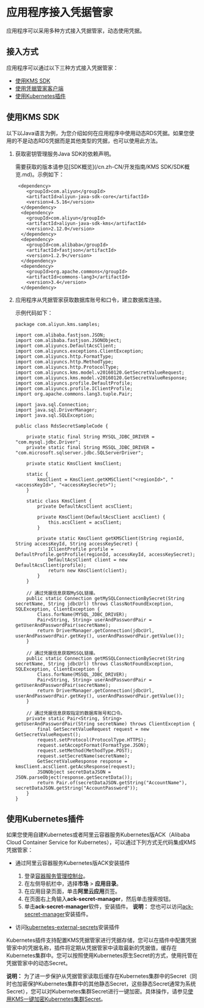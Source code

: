 # 应用程序接入凭据管家

应用程序可以采用多种方式接入凭据管家，动态使用凭据。

## 接入方式

应用程序可以通过以下三种方式接入凭据管家：

-   [使用KMS SDK](#section_hzp_rfv_3dl)
-   [使用凭据管家客户端](/cn.zh-CN/开发指南/凭据管家客户端.md)
-   [使用Kubernetes插件](#section_0vz_zbn_5us)

## 使用KMS SDK

以下以Java语言为例，为您介绍如何在应用程序中使用动态RDS凭据。如果您使用的不是动态RDS凭据而是其他类型的凭据，也可以使用此方法。

1.  获取密钥管理服务Java SDK的依赖声明。

    需要获取的版本请参见[SDK概览](/cn.zh-CN/开发指南/KMS SDK/SDK概览.md)。示例如下：

    ```
     <dependency>
        <groupId>com.aliyun</groupId>
        <artifactId>aliyun-java-sdk-core</artifactId>
        <version>4.5.16</version>
      </dependency>
      <dependency>
        <groupId>com.aliyun</groupId>
        <artifactId>aliyun-java-sdk-kms</artifactId>
        <version>2.12.0</version>
      </dependency>
      <dependency>
        <groupId>com.alibaba</groupId>
        <artifactId>fastjson</artifactId>
        <version>1.2.9</version>
      </dependency>
      <dependency>
        <groupId>org.apache.commons</groupId>
        <artifactId>commons-lang3</artifactId>
        <version>3.4</version>
      </dependency> 
    ```

2.  应用程序从凭据管家获取数据库账号和口令，建立数据库连接。

    示例代码如下：

    ```
    package com.aliyun.kms.samples;
    
    import com.alibaba.fastjson.JSON;
    import com.alibaba.fastjson.JSONObject;
    import com.aliyuncs.DefaultAcsClient;
    import com.aliyuncs.exceptions.ClientException;
    import com.aliyuncs.http.FormatType;
    import com.aliyuncs.http.MethodType;
    import com.aliyuncs.http.ProtocolType;
    import com.aliyuncs.kms.model.v20160120.GetSecretValueRequest;
    import com.aliyuncs.kms.model.v20160120.GetSecretValueResponse;
    import com.aliyuncs.profile.DefaultProfile;
    import com.aliyuncs.profile.IClientProfile;
    import org.apache.commons.lang3.tuple.Pair;
    
    import java.sql.Connection;
    import java.sql.DriverManager;
    import java.sql.SQLException;
    
    public class RdsSecretSampleCode {
    
        private static final String MYSQL_JDBC_DRIVER = "com.mysql.jdbc.Driver";
        private static final String MSSQL_JDBC_DRIVER = "com.microsoft.sqlserver.jdbc.SQLServerDriver";
    
        private static KmsClient kmsClient;
    
        static {
            kmsClient = KmsClient.getKMSClient("<regionId>", "<accessKeyId>", "<accessKeySecret>");
        }
    
        static class KmsClient {
            private DefaultAcsClient acsClient;
    
            private KmsClient(DefaultAcsClient acsClient) {
                this.acsClient = acsClient;
            }
    
            private static KmsClient getKMSClient(String regionId, String accessKeyId, String accessKeySecret) {
                IClientProfile profile = DefaultProfile.getProfile(regionId, accessKeyId, accessKeySecret);
                DefaultAcsClient client = new DefaultAcsClient(profile);
                return new KmsClient(client);
            }
        }
    
        // 通过凭据信息获取MySQL链接。
        public static Connection getMySQLConnectionBySecret(String secretName, String jdbcUrl) throws ClassNotFoundException, SQLException, ClientException {
            Class.forName(MYSQL_JDBC_DRIVER);
            Pair<String, String> userAndPasswordPair = getUserAndPasswordPair(secretName);
            return DriverManager.getConnection(jdbcUrl, userAndPasswordPair.getKey(), userAndPasswordPair.getValue());
        }
    
        // 通过凭据信息获取MSSQL链接。
        public static Connection getMSSQLConnectionBySecret(String secretName, String jdbcUrl) throws ClassNotFoundException, SQLException, ClientException {
            Class.forName(MSSQL_JDBC_DRIVER);
            Pair<String, String> userAndPasswordPair = getUserAndPasswordPair(secretName);
            return DriverManager.getConnection(jdbcUrl, userAndPasswordPair.getKey(), userAndPasswordPair.getValue());
        }
    
        // 通过凭据信息获取指定的数据库账号和口令。
        private static Pair<String, String> getUserAndPasswordPair(String secretName) throws ClientException {
            final GetSecretValueRequest request = new GetSecretValueRequest();
            request.setProtocol(ProtocolType.HTTPS);
            request.setAcceptFormat(FormatType.JSON);
            request.setMethod(MethodType.POST);
            request.setSecretName(secretName);
            GetSecretValueResponse response = kmsClient.acsClient.getAcsResponse(request);
            JSONObject secretDataJSON = JSON.parseObject(response.getSecretData());
            return Pair.of(secretDataJSON.getString("AccountName"), secretDataJSON.getString("AccountPassword"));
        }
    }
    ```


## 使用Kubernetes插件

如果您使用自建Kubernetes或者阿里云容器服务Kubernetes版ACK（Alibaba Cloud Container Service for Kubernetes），可以通过下列方式无代码集成KMS凭据管家：

-   通过阿里云容器服务Kubernetes版ACK安装插件

    1.  登录[容器服务管理控制台](https://cs.console.aliyun.com)。
    2.  在左侧导航栏中，选择**市场** \> **应用目录**。
    3.  在应用目录页面，单击**阿里云应用**页签。
    4.  在页面右上角输入**ack-secret-manager**，然后单击搜索按钮。
    5.  单击**ack-secret-manager**软件，安装插件。
    **说明：** 您也可以访问[ack-secret-manager](https://github.com/AliyunContainerService/ack-secret-manager)安装插件。

-   访问[kubernetes-external-secrets](https://github.com/external-secrets/kubernetes-external-secrets)安装插件

Kubernetes插件支持配置KMS凭据管家进行凭据存储，您可以在插件中配置凭据管家中的凭据名称，插件将定期从凭据管家中读取最新的凭据值，缓存在Kubernetes集群中。您可以按照使用Kubernetes原生Secret的方式，使用托管在凭据管家中的动态Secret。

**说明：** 为了进一步保护从凭据管家读取后缓存在Kubernetes集群中的Secret（同时也加密保护Kubernetes集群中的其他静态Secret，这些静态Secret通常为系统Secret），您可以对Kubernetes集群Secret进行一键加密。具体操作，请参见[使用KMS一键加密Kubernetes集群Secret](/cn.zh-CN/最佳实践/使用KMS一键加密Kubernetes集群Secret.md)。

